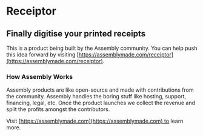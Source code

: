 # Receiptor

## Finally digitise your printed receipts

This is a product being built by the Assembly community. You can help push this idea forward by visiting [https://assemblymade.com/receiptor](https://assemblymade.com/receiptor).

### How Assembly Works

Assembly products are like open-source and made with contributions from the community. Assembly handles the boring stuff like hosting, support, financing, legal, etc. Once the product launches we collect the revenue and split the profits amongst the contributors.

Visit [https://assemblymade.com](https://assemblymade.com) to learn more.
